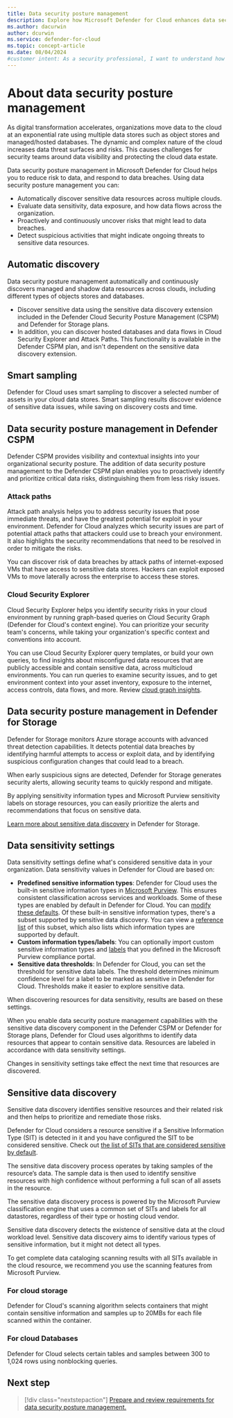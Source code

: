 ```yaml
---
title: Data security posture management
description: Explore how Microsoft Defender for Cloud enhances data security posture management across multicloud environments, ensuring comprehensive protection.
ms.author: dacurwin
author: dcurwin
ms.service: defender-for-cloud
ms.topic: concept-article
ms.date: 08/04/2024
#customer intent: As a security professional, I want to understand how Defender for Cloud enhances data security in a multicloud environment so that I can effectively protect sensitive data.
---
```


# About data security posture management

As digital transformation accelerates, organizations move data to the cloud at an exponential rate using multiple data stores such as object stores and managed/hosted databases. The dynamic and complex nature of the cloud increases data threat surfaces and risks. This causes challenges for security teams around data visibility and protecting the cloud data estate.

Data security posture management in Microsoft Defender for Cloud helps you to reduce risk to data, and respond to data breaches. Using data security posture management you can:

- Automatically discover sensitive data resources across multiple clouds.
- Evaluate data sensitivity, data exposure, and how data flows across the organization.
- Proactively and continuously uncover risks that might lead to data breaches.
- Detect suspicious activities that might indicate ongoing threats to sensitive data resources.

## Automatic discovery

Data security posture management automatically and continuously discovers managed and shadow data resources across clouds, including different types of objects stores and databases.

- Discover sensitive data using the sensitive data discovery extension included in the Defender Cloud Security Posture Management (CSPM) and Defender for Storage plans.
- In addition, you can discover hosted databases and data flows in Cloud Security Explorer and Attack Paths. This functionality is available in the Defender CSPM plan, and isn't dependent on the sensitive data discovery extension.

## Smart sampling

Defender for Cloud uses smart sampling to discover a selected number of assets in your cloud data stores. Smart sampling results discover evidence of sensitive data issues, while saving on discovery costs and time.

## Data security posture management in Defender CSPM

Defender CSPM provides visibility and contextual insights into your organizational security posture. The addition of data security posture management to the Defender CSPM plan enables you to proactively identify and prioritize critical data risks, distinguishing them from less risky issues.

### Attack paths

Attack path analysis helps you to address security issues that pose immediate threats, and have the greatest potential for exploit in your environment. Defender for Cloud analyzes which security issues are part of potential attack paths that attackers could use to breach your environment. It also highlights the security recommendations that need to be resolved in order to mitigate the risks.

You can discover risk of data breaches by attack paths of internet-exposed VMs that have access to sensitive data stores. Hackers can exploit exposed VMs to move laterally across the enterprise to access these stores.

### Cloud Security Explorer

Cloud Security Explorer helps you identify security risks in your cloud environment by running graph-based queries on Cloud Security Graph (Defender for Cloud's context engine). You can prioritize your security team's concerns, while taking your organization's specific context and conventions into account.

You can use Cloud Security Explorer query templates, or build your own queries, to find insights about misconfigured data resources that are publicly accessible and contain sensitive data, across multicloud environments. You can run queries to examine security issues, and to get environment context into your asset inventory, exposure to the internet, access controls, data flows, and more. Review [cloud graph insights](attack-path-reference.md#cloud-security-graph-components-list).

## Data security posture management in Defender for Storage

Defender for Storage monitors Azure storage accounts with advanced threat detection capabilities. It detects potential data breaches by identifying harmful attempts to access or exploit data, and by identifying suspicious configuration changes that could lead to a breach.

When early suspicious signs are detected, Defender for Storage generates security alerts, allowing security teams to quickly respond and mitigate.

By applying sensitivity information types and Microsoft Purview sensitivity labels on storage resources, you can easily prioritize the alerts and recommendations that focus on sensitive data.

[Learn more about sensitive data discovery](defender-for-storage-data-sensitivity.md) in Defender for Storage.

## Data sensitivity settings

Data sensitivity settings define what's considered sensitive data in your organization. Data sensitivity values in Defender for Cloud are based on:

- **Predefined sensitive information types**: Defender for Cloud uses the built-in sensitive information types in [Microsoft Purview](/microsoft-365/compliance/sensitive-information-type-learn-about). This ensures consistent classification across services and workloads. Some of these types are enabled by default in Defender for Cloud. You can [modify these defaults](data-sensitivity-settings.md). Of these built-in sensitive information types, there's a subset supported by sensitive data discovery. You can view a [reference list](sensitive-info-types.md) of this subset, which also lists which information types are supported by default.
- **Custom information types/labels**: You can optionally import custom sensitive information types and [labels](/microsoft-365/compliance/sensitivity-labels) that you defined in the Microsoft Purview compliance portal.
- **Sensitive data thresholds**: In Defender for Cloud, you can set the threshold for sensitive data labels. The threshold determines minimum confidence level for a label to be marked as sensitive in Defender for Cloud. Thresholds make it easier to explore sensitive data.

When discovering resources for data sensitivity, results are based on these settings.

When you enable data security posture management capabilities with the sensitive data discovery component in the Defender CSPM or Defender for Storage plans, Defender for Cloud uses algorithms to identify data resources that appear to contain sensitive data. Resources are labeled in accordance with data sensitivity settings.

Changes in sensitivity settings take effect the next time that resources are discovered.

## Sensitive data discovery

Sensitive data discovery identifies sensitive resources and their related risk and then helps to prioritize and remediate those risks.

Defender for Cloud considers a resource sensitive if a Sensitive Information Type (SIT) is detected in it and you have configured the SIT to be considered sensitive. Check out [the list of SITs that are considered sensitive by default](sensitive-info-types.md).

The sensitive data discovery process operates by taking samples of the resource’s data. The sample data is then used to identify sensitive resources with high confidence without performing a full scan of all assets in the resource.

The sensitive data discovery process is powered by the Microsoft Purview classification engine that uses a common set of SITs and labels for all datastores, regardless of their type or hosting cloud vendor.

Sensitive data discovery detects the existence of sensitive data at the cloud workload level. Sensitive data discovery aims to identify various types of sensitive information, but it might not detect all types.

To get complete data cataloging scanning results with all SITs available in the cloud resource, we recommend you use the scanning features from Microsoft Purview. 

### For cloud storage

Defender for Cloud's scanning algorithm selects containers that might contain sensitive information and samples up to 20MBs for each file scanned within the container.

### For cloud Databases

Defender for Cloud selects certain tables and samples between 300 to 1,024 rows using nonblocking queries. 

## Next step

> [!div class="nextstepaction"]
> [Prepare and review requirements for data security posture management.](concept-data-security-posture-prepare.md) 
